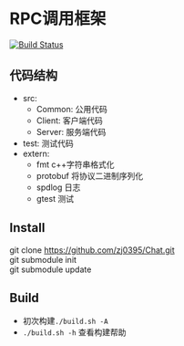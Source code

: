 # RPC调用框架
[![Build Status](https://travis-ci.com/zj0395/rpc.svg?branch=master)](https://travis-ci.com/zj0395/rpc)  
## 代码结构
- src:  
    - Common: 公用代码  
    - Client: 客户端代码  
    - Server: 服务端代码  
- test: 测试代码  
- extern:  
    - fmt  c++字符串格式化
    - protobuf 将协议二进制序列化
    - spdlog  日志
    - gtest  测试
## Install
git clone https://github.com/zj0395/Chat.git  
git submodule init  
git submodule update  
## Build
- 初次构建`./build.sh -A`
- `./build.sh -h` 查看构建帮助
